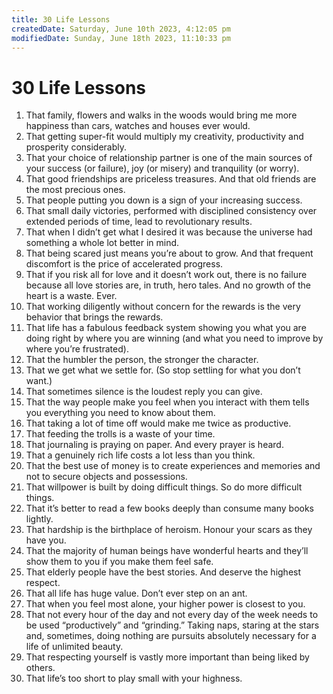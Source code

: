 ```yaml
---
title: 30 Life Lessons
createdDate: Saturday, June 10th 2023, 4:12:05 pm
modifiedDate: Sunday, June 18th 2023, 11:10:33 pm
---
```


# 30 Life Lessons

1. That family, flowers and walks in the woods would bring me more happiness than cars, watches and houses ever would.
2. That getting super-fit would multiply my creativity, productivity and prosperity considerably.
3. That your choice of relationship partner is one of the main sources of your success (or failure), joy (or misery) and tranquility (or worry).
4. That good friendships are priceless treasures. And that old friends are the most precious ones.
5. That people putting you down is a sign of your increasing success.
6. That small daily victories, performed with disciplined consistency over extended periods of time, lead to revolutionary results.
7. That when I didn’t get what I desired it was because the universe had something a whole lot better in mind.
8. That being scared just means you’re about to grow. And that frequent discomfort is the price of accelerated progress.
9. That if you risk all for love and it doesn’t work out, there is no failure because all love stories are, in truth, hero tales. And no growth of the heart is a waste. Ever.
10. That working diligently without concern for the rewards is the very behavior that brings the rewards.
11. That life has a fabulous feedback system showing you what you are doing right by where you are winning (and what you need to improve by where you’re frustrated).
12. That the humbler the person, the stronger the character.
13. That we get what we settle for. (So stop settling for what you don’t want.)
14. That sometimes silence is the loudest reply you can give.
15. That the way people make you feel when you interact with them tells you everything you need to know about them.
16. That taking a lot of time off would make me twice as productive.
17. That feeding the trolls is a waste of your time.
18. That journaling is praying on paper. And every prayer is heard.
19. That a genuinely rich life costs a lot less than you think.
20. That the best use of money is to create experiences and memories and not to secure objects and possessions.
21. That willpower is built by doing difficult things. So do more difficult things.
22. That it’s better to read a few books deeply than consume many books lightly.
23. That hardship is the birthplace of heroism. Honour your scars as they have you.
24. That the majority of human beings have wonderful hearts and they’ll show them to you if you make them feel safe.
25. That elderly people have the best stories. And deserve the highest respect.
26. That all life has huge value. Don’t ever step on an ant.
27. That when you feel most alone, your higher power is closest to you.
28. That not every hour of the day and not every day of the week needs to be used “productively” and “grinding.” Taking naps, staring at the stars and, sometimes, doing nothing are pursuits absolutely necessary for a life of unlimited beauty.
29. That respecting yourself is vastly more important than being liked by others.
30. That life’s too short to play small with your highness.
